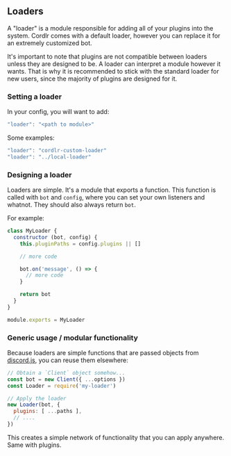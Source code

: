 ## Loaders

A "loader" is a module responsible for adding all of your plugins into the system.  Cordlr comes with a default loader, however you can replace it for an extremely customized bot.

It's important to note that plugins are not compatible between loaders unless they are designed to be.  A loader can interpret a module however it wants.  That is why it is recommended to stick with the standard loader for new users, since the majority of plugins are designed for it.

### Setting a loader

In your config, you will want to add:

```js
"loader": "<path to module>"
```

Some examples:

```js
"loader": "cordlr-custom-loader"
"loader": "../local-loader"
```

### Designing a loader

Loaders are simple.  It's a module that exports a function.  This function is called with `bot` and `config`, where you can set your own listeners and whatnot.  They should also always return `bot`.

For example:

```js
class MyLoader {
  constructor (bot, config) {
    this.pluginPaths = config.plugins || []

    // more code

    bot.on('message', () => {
      // more code
    }

    return bot
  }
}

module.exports = MyLoader
```

### Generic usage / modular functionality

Because loaders are simple functions that are passed objects from [discord.js](https://github.com/hydrabolt/discord.js/), you can reuse them elsewhere:

```js
// Obtain a `Client` object somehow...
const bot = new Client({ ...options })
const Loader = require('my-loader')

// Apply the loader
new Loader(bot, {
  plugins: [ ...paths ],
  // ....
})
```

This creates a simple network of functionality that you can apply anywhere.  Same with plugins.
